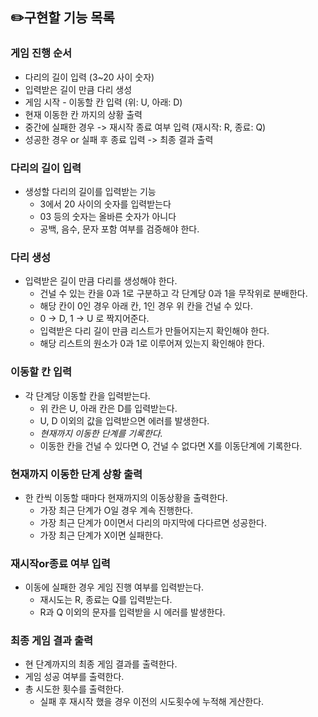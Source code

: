 ## ✏️구현할 기능 목록

### 게임 진행 순서
- 다리의 길이 입력 (3~20 사이 숫자)
- 입력받은 길이 만큼 다리 생성
- 게임 시작 - 이동할 칸 입력 (위: U, 아래: D)
- 현재 이동한 칸 까지의 상황 출력
- 중간에 실패한 경우 -> 재시작 종료 여부 입력 (재시작: R, 종료: Q)
- 성공한 경우 or 실패 후 종료 입력 -> 최종 결과 출력


### 다리의 길이 입력
- 생성할 다리의 길이를 입력받는 기능
  - 3에서 20 사이의 숫자를 입력받는다
  - 03 등의 숫자는 올바른 숫자가 아니다
  - 공백, 음수, 문자 포함 여부를 검증해야 한다.

### 다리 생성
- 입력받은 길이 만큼 다리를 생성해야 한다.
  - 건널 수 있는 칸을 0과 1로 구분하고 각 단계당 0과 1을 무작위로 분배한다.
  - 해당 칸이 0인 경우 아래 칸, 1인 경우 위 칸을 건널 수 있다. 
  - 0 -> D, 1 -> U 로 짝지어준다.
  - 입력받은 다리 길이 만큼 리스트가 만들어지는지 확인해야 한다.
  - 해당 리스트의 원소가 0과 1로 이루어져 있는지 확인해야 한다.
  
### 이동할 칸 입력
- 각 단계당 이동할 칸을 입력받는다.
  - 위 칸은 U, 아래 칸은 D를 입력받는다.
  - U, D 이외의 값을 입력받으면 에러를 발생한다.
  - *현재까지 이동한 단계를 기록한다.*
  - 이동한 칸을 건널 수 있다면 O, 건널 수 없다면 X를 이동단계에 기록한다.

### 현재까지 이동한 단계 상황 출력
- 한 칸씩 이동할 때마다 현재까지의 이동상황을 출력한다.
  - 가장 최근 단계가 O일 경우 계속 진행한다.
  - 가장 최근 단계가 0이면서 다리의 마지막에 다다르면 성공한다.
  - 가장 최근 단계가 X이면 실패한다.

### 재시작or종료 여부 입력
- 이동에 실패한 경우 게임 진행 여부를 입력받는다.
  - 재시도는 R, 종료는 Q를 입력받는다.
  - R과 Q 이외의 문자를 입력받을 시 에러를 발생한다.

### 최종 게임 결과 출력
- 현 단계까지의 최종 게임 결과를 출력한다.
- 게임 성공 여부를 출력한다.
- 총 시도한 횟수를 출력한다.
  - 실패 후 재시작 했을 경우 이전의 시도횟수에 누적해 게산한다.
